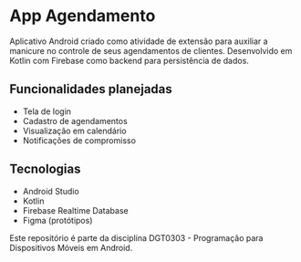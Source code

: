 # App Agendamento

Aplicativo Android criado como atividade de extensão para auxiliar a manicure no controle de seus agendamentos de clientes. Desenvolvido em Kotlin com Firebase como backend para persistência de dados.

## Funcionalidades planejadas
- Tela de login
- Cadastro de agendamentos
- Visualização em calendário
- Notificações de compromisso

## Tecnologias
- Android Studio
- Kotlin
- Firebase Realtime Database
- Figma (protótipos)

Este repositório é parte da disciplina DGT0303 - Programação para Dispositivos Móveis em Android.
